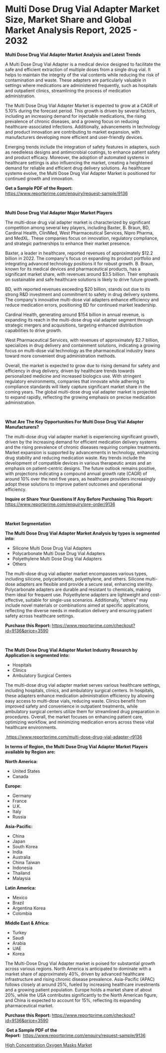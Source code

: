 <p><h1>Multi Dose Drug Vial Adapter Market Size, Market Share and Global Market Analysis Report, 2025 - 2032</h1></p><p><strong>Multi Dose Drug Vial Adapter Market Analysis and Latest Trends</strong></p>
<p><p>A Multi Dose Drug Vial Adapter is a medical device designed to facilitate the safe and efficient extraction of multiple doses from a single drug vial. It helps to maintain the integrity of the vial contents while reducing the risk of contamination and waste. These adapters are particularly valuable in settings where medications are administered frequently, such as hospitals and outpatient clinics, streamlining the process of medication administration.</p><p>The Multi Dose Drug Vial Adapter Market is expected to grow at a CAGR of 5.10% during the forecast period. This growth is driven by several factors, including an increasing demand for injectable medications, the rising prevalence of chronic diseases, and a growing focus on reducing healthcare-associated infections. Additionally, advancements in technology and product innovation are contributing to market expansion, with manufacturers developing more efficient and user-friendly devices.</p><p>Emerging trends include the integration of safety features in adapters, such as needleless designs and antimicrobial coatings, to enhance patient safety and product efficacy. Moreover, the adoption of automated systems in healthcare settings is also influencing the market, creating a heightened demand for reliable and efficient drug delivery solutions. As healthcare systems evolve, the Multi Dose Drug Vial Adapter Market is positioned for continued growth and innovation.</p></p>
<p><strong>Get a Sample PDF of the Report:&nbsp;</strong> <a href="https://www.reportprime.com/enquiry/request-sample/9136?utm_campaign=3061&utm_medium=2&utm_source=Github&utm_content=ia&utm_term=20032025&utm_id=multi-dose-drug-vial-adapter">https://www.reportprime.com/enquiry/request-sample/9136</a></p>
<p>&nbsp;</p>
<p><strong>Multi Dose Drug Vial Adapter Major Market Players</strong></p>
<p><p>The multi-dose drug vial adapter market is characterized by significant competition among several key players, including Baxter, B. Braun, BD, Cardinal Health, CliniMed, West Pharmaceutical Services, Nipro Pharma, and MedXL. These companies focus on innovation, regulatory compliance, and strategic partnerships to enhance their market presence.</p><p>Baxter, a leader in healthcare, reported revenues of approximately $12.2 billion in 2022. The company's focus on expanding its product portfolio and integrating advanced technology positions it for robust growth. B. Braun, known for its medical devices and pharmaceutical products, has a significant market share, with revenues around $3.5 billion. Their emphasis on sustainable and safe healthcare solutions is likely to drive future growth.</p><p>BD, with reported revenues exceeding $20 billion, stands out due to its strong R&D investment and commitment to safety in drug delivery systems. The company's innovative multi-dose vial adapters enhance efficiency and reduce medication errors, positioning BD for continued market leadership.</p><p>Cardinal Health, generating around $154 billion in annual revenue, is expanding its reach in the multi-dose drug vial adapter segment through strategic mergers and acquisitions, targeting enhanced distribution capabilities to drive growth.</p><p>West Pharmaceutical Services, with revenues of approximately $2.7 billion, specializes in drug delivery and containment solutions, indicating a growing focus on multi-dose vial technology as the pharmaceutical industry leans toward more convenient drug administration methods.</p><p>Overall, the market is expected to grow due to rising demand for safety and efficiency in drug delivery, driven by healthcare trends towards personalized medicine and increased biologics use. With stringent regulatory environments, companies that innovate while adhering to compliance standards will likely capture significant market share in the coming years. The global multi-dose drug vial adapter market is projected to expand rapidly, reflecting the growing emphasis on precise medication administration.</p></p>
<p>&nbsp;</p>
<p><strong>What Are The Key Opportunities For Multi Dose Drug Vial Adapter Manufacturers?</strong></p>
<p><p>The multi-dose drug vial adapter market is experiencing significant growth, driven by the increasing demand for efficient medication delivery systems and the rising prevalence of chronic diseases requiring complex treatments. Market expansion is supported by advancements in technology, enhancing drug stability and reducing medication waste. Key trends include the development of compatible devices in various therapeutic areas and an emphasis on patient-centric designs. The future outlook remains positive, with projections indicating a compound annual growth rate (CAGR) of around 10% over the next five years, as healthcare providers increasingly adopt these solutions to improve patient outcomes and operational efficiency.</p></p>
<p><strong>Inquire or Share Your Questions If Any Before Purchasing This Report:</strong> <a href="https://www.reportprime.com/enquiry/pre-order/9136?utm_campaign=3061&utm_medium=2&utm_source=Github&utm_content=ia&utm_term=20032025&utm_id=multi-dose-drug-vial-adapter">https://www.reportprime.com/enquiry/pre-order/9136</a></p>
<p>&nbsp;</p>
<p><strong>Market Segmentation</strong></p>
<p><strong>The Multi Dose Drug Vial Adapter Market Analysis by types is segmented into:</strong></p>
<p><ul><li>Silicone Multi Dose Drug Vial Adapters</li><li>Polycarbonate Multi Dose Drug Vial Adapters</li><li>Polyethylene Multi Dose Drug Vial Adapters</li><li>Others</li></ul></p>
<p><p>The multi-dose drug vial adapter market encompasses various types, including silicone, polycarbonate, polyethylene, and others. Silicone multi-dose adapters are flexible and provide a secure seal, enhancing sterility. Polycarbonate adapters are durable and resistant to chemicals, making them ideal for frequent use. Polyethylene adapters are lightweight and cost-effective, suitable for single-use scenarios. Additionally, "others" may include novel materials or combinations aimed at specific applications, reflecting the diverse needs in medication delivery and ensuring patient safety across healthcare settings.</p></p>
<p><strong>Purchase this Report:&nbsp;</strong><a href="https://www.reportprime.com/checkout?id=9136&price=3590&utm_campaign=3061&utm_medium=2&utm_source=Github&utm_content=ia&utm_term=20032025&utm_id=multi-dose-drug-vial-adapter">https://www.reportprime.com/checkout?id=9136&price=3590</a></p>
<p>&nbsp;</p>
<p><strong>The Multi Dose Drug Vial Adapter Market Industry Research by Application is segmented into:</strong></p>
<p><ul><li>Hospitals</li><li>Clinics</li><li>Ambulatory Surgical Centers</li></ul></p>
<p><p>The multi-dose drug vial adapter market serves various healthcare settings, including hospitals, clinics, and ambulatory surgical centers. In hospitals, these adapters enhance medication administration efficiency by allowing easy access to multi-dose vials, reducing waste. Clinics benefit from improved safety and convenience in outpatient treatments, while ambulatory surgical centers utilize them for streamlined drug preparation in procedures. Overall, the market focuses on enhancing patient care, optimizing workflow, and minimizing medication errors across these vital healthcare environments.</p></p>
<p><a href="https://www.reportprime.com/multi-dose-drug-vial-adapter-r9136?utm_campaign=3061&utm_medium=2&utm_source=Github&utm_content=ia&utm_term=20032025&utm_id=multi-dose-drug-vial-adapter">&nbsp;https://www.reportprime.com/multi-dose-drug-vial-adapter-r9136</a></p>
<p><strong>In terms of Region, the Multi Dose Drug Vial Adapter Market Players available by Region are:</strong></p>
<p>
    <p> <strong> North America: </strong>
        <ul>
            <li>United States</li>
            <li>Canada</li>
        </ul>
        </p> 
    <p> <strong> Europe: </strong>
        <ul>
            <li>Germany</li>
            <li>France</li>
            <li>U.K.</li>
            <li>Italy</li>
            <li>Russia</li>
        </ul>
        </p> 
    <p> <strong> Asia-Pacific: </strong>
        <ul>
            <li>China</li>
            <li>Japan</li>
            <li>South Korea</li>
            <li>India</li>
            <li>Australia</li>
            <li>China Taiwan</li>
            <li>Indonesia</li>
            <li>Thailand</li>
            <li>Malaysia</li>
        </ul>
        </p> 
    <p> <strong> Latin America: </strong>
        <ul>
            <li>Mexico</li>
            <li>Brazil</li>
            <li>Argentina Korea</li>
            <li>Colombia</li>
        </ul>
        </p> 
    <p> <strong> Middle East & Africa: </strong>
        <ul>
            <li>Turkey</li>
            <li>Saudi</li>
            <li>Arabia</li>
            <li>UAE</li>
            <li>Korea</li>
        </ul>
    </p>
    </p>
<p><p>The Multi-Dose Drug Vial Adapter market is poised for substantial growth across various regions. North America is anticipated to dominate with a market share of approximately 40%, driven by advanced healthcare infrastructure and rising chronic disease prevalence. Asia-Pacific (APAC) follows closely at around 25%, fueled by increasing healthcare investments and a growing patient population. Europe holds a market share of about 20%, while the USA contributes significantly to the North American figure, and China is expected to account for 15%, reflecting its expanding pharmaceutical market.</p></p>
<p><strong>Purchase this Report: </strong><a href="https://www.reportprime.com/checkout?id=9136&price=3590&utm_campaign=3061&utm_medium=2&utm_source=Github&utm_content=ia&utm_term=20032025&utm_id=multi-dose-drug-vial-adapter">https://www.reportprime.com/checkout?id=9136&price=3590</a></p>
<p>&nbsp;<strong>Get a Sample PDF of the Report:&nbsp;&nbsp;</strong><a href="https://www.reportprime.com/enquiry/request-sample/9136?utm_campaign=3061&utm_medium=2&utm_source=Github&utm_content=ia&utm_term=20032025&utm_id=multi-dose-drug-vial-adapter">https://www.reportprime.com/enquiry/request-sample/9136</a></p>
<p><strong></strong></p>
<p><p><a href="https://github.com/jenithschijf/Market-Research-Report-List-1/blob/main/high-concentration-oxygen-masks-market.md?utm_campaign=3061&utm_medium=2&utm_source=Github&utm_content=ia&utm_term=20032025&utm_id=multi-dose-drug-vial-adapter">High Concentration Oxygen Masks Market</a></p></p>